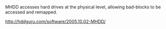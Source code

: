 MHDD accesses hard drives at the physical level, allowing bad-blocks to
be accessed and remapped.

<http://hddguru.com/software/2005.10.02-MHDD/>